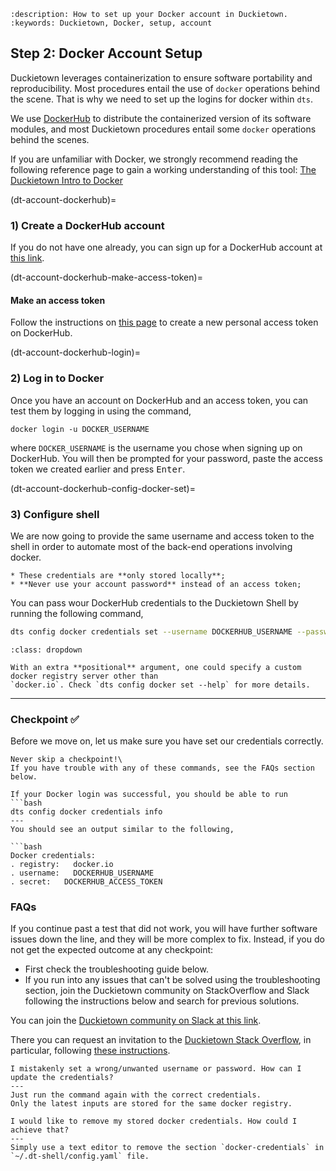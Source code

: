 ```{seo}
:description: How to set up your Docker account in Duckietown.
:keywords: Duckietown, Docker, setup, account
```

## Step 2: Docker Account Setup

Duckietown leverages containerization to ensure software portability and reproducibility.
Most procedures entail the use of `docker` operations behind the scene.
That is why we need to set up the logins for docker within `dts`.

We use [DockerHub](https://hub.docker.com/duckietown) to distribute the containerized version 
of its software modules, and most Duckietown procedures entail some `docker` operations behind the scenes. 

If you are unfamiliar with Docker, we strongly recommend reading the following reference page to gain a 
working understanding of this tool: [The Duckietown Intro to Docker](preliminaries-docker-basics)


(dt-account-dockerhub)=
### 1) Create a DockerHub account

If you do not have one already,
you can sign up for a DockerHub account at [this link](https://hub.docker.com/signup).

(dt-account-dockerhub-make-access-token)=
#### Make an access token

Follow the instructions on [this page](https://docs.docker.com/docker-hub/access-tokens/)
to create a new personal access token on DockerHub.


(dt-account-dockerhub-login)=
### 2) Log in to Docker

Once you have an account on DockerHub and an access token, you can test them by logging in using the command,

    docker login -u DOCKER_USERNAME

where `DOCKER_USERNAME` is the username you chose when signing up on DockerHub. 
You will then be prompted for your password, paste the access token we created earlier and press 
<kbd>Enter</kbd>.


(dt-account-dockerhub-config-docker-set)=
### 3) Configure shell

We are now going to provide the same username and access token to the shell in order to automate
most of the back-end operations involving docker.

```{attention}
* These credentials are **only stored locally**;
* **Never use your account password** instead of an access token;
```  

You can pass wour DockerHub credentials to the Duckietown Shell by running the following command,
```bash
dts config docker credentials set --username DOCKERHUB_USERNAME --password DOCKERHUB_ACCESS_TOKEN
```

```{admonition} For developers
:class: dropdown

With an extra **positional** argument, one could specify a custom docker registry server other than 
`docker.io`. Check `dts config docker set --help` for more details.
```

---

### Checkpoint ✅

Before we move on, let us make sure you have set our credentials correctly.

```{tip}
Never skip a checkpoint!\
If you have trouble with any of these commands, see the FAQs section below.
```

````{testexpect}
If your Docker login was successful, you should be able to run
```bash
dts config docker credentials info
---
You should see an output similar to the following,

```bash
Docker credentials:
. registry:   docker.io
. username:   DOCKERHUB_USERNAME
. secret:   DOCKERHUB_ACCESS_TOKEN
````

### FAQs

If you continue past a test that did not work, you will have further software issues down the line, 
and they will be more complex to fix. Instead, if you do not get the expected outcome at any checkpoint:

* First check the troubleshooting guide below.
* If you run into any issues that can't be solved using the troubleshooting section, 
  join the Duckietown community on StackOverflow and Slack following the instructions below and search 
  for previous solutions.

You can join the 
[Duckietown community on Slack at this link](https://duckietown.com/join-slack). 

There you can request an invitation to the [Duckietown Stack Overflow](https://stackoverflow.com/c/duckietown/questions), in particular, following [these instructions](https://duckietown.slack.com/archives/CHHQJ0E0H/p1670874390660429).

```{trouble}
I mistakenly set a wrong/unwanted username or password. How can I update the credentials?
---
Just run the command again with the correct credentials. 
Only the latest inputs are stored for the same docker registry.
```

```{trouble}
I would like to remove my stored docker credentials. How could I achieve that?
---
Simply use a text editor to remove the section `docker-credentials` in `~/.dt-shell/config.yaml` file.
```
